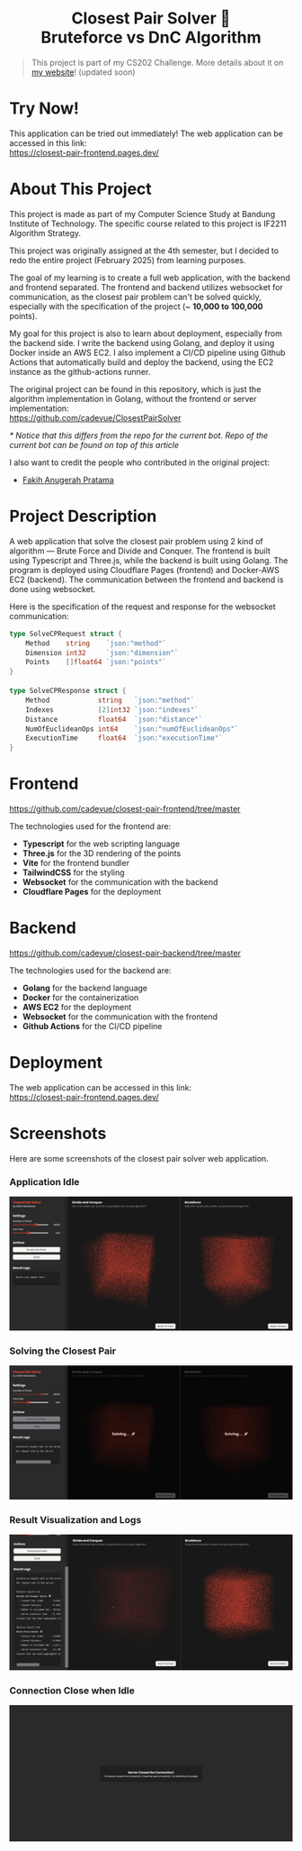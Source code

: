 <h1 align="center">Closest Pair Solver 📍<br>Bruteforce vs DnC Algorithm</h1>

> This project is part of my CS202 Challenge. More details about it on [my website](https://cadevue.com)! (updated soon)

# Try Now!
This application can be tried out immediately! The web application can be accessed in this link: <br>
https://closest-pair-frontend.pages.dev/

# About This Project 
This project is made as part of my Computer Science Study at Bandung Institute of Technology. The specific course related to this project is IF2211 Algorithm Strategy.

This project was originally assigned at the 4th semester, but I decided to redo the entire project (February 2025) from learning purposes. 

The goal of my learning is to create a full web application, with the backend and frontend separated. The frontend and backend utilizes websocket for communication, as the closest pair problem can't be solved quickly, especially with the specification of the project (~ <b>10,000 to 100,000</b> points).

My goal for this project is also to learn about deployment, especially from the backend side. I write the backend using Golang, and deploy it using Docker inside an AWS EC2. I also implement a CI/CD pipeline using Github Actions that automatically build and deploy the backend, using the EC2 instance as the github-actions runner.

The original project can be found in this repository, which is just the algorithm implementation in Golang, without the frontend or server implementation: <br>
https://github.com/cadevue/ClosestPairSolver

*\* Notice that this differs from the repo for the current bot. Repo of the current bot can be found on top of this article*

I also want to credit the people who contributed in the original project:
- [Fakih Anugerah Pratama](https://github.com/fakihap/)


# Project Description 
A web application that solve the closest pair problem using 2 kind of algorithm — Brute Force and Divide and Conquer. The frontend is built using Typescript and Three.js, while the backend is built using Golang. The program is deployed using Cloudflare Pages (frontend) and Docker-AWS EC2 (backend). The communication between the frontend and backend is done using websocket.

Here is the specification of the request and response for the websocket communication:
```go
type SolveCPRequest struct {
	Method    string    `json:"method"`
	Dimension int32     `json:"dimension"`
	Points    []float64 `json:"points"`
}

type SolveCPResponse struct {
	Method            string   `json:"method"`
	Indexes           [2]int32 `json:"indexes"`
	Distance          float64  `json:"distance"`
	NumOfEuclideanOps int64    `json:"numOfEuclideanOps"`
	ExecutionTime     float64  `json:"executionTime"`
}
```

# Frontend
https://github.com/cadevue/closest-pair-frontend/tree/master

The technologies used for the frontend are:
- **Typescript** for the web scripting language
- **Three.js** for the 3D rendering of the points
- **Vite** for the frontend bundler
- **TailwindCSS** for the styling
- **Websocket** for the communication with the backend
- **Cloudflare Pages** for the deployment

# Backend
https://github.com/cadevue/closest-pair-backend/tree/master

The technologies used for the backend are:
- **Golang** for the backend language
- **Docker** for the containerization
- **AWS EC2** for the deployment
- **Websocket** for the communication with the frontend
- **Github Actions** for the CI/CD pipeline

# Deployment
The web application can be accessed in this link: <br>
https://closest-pair-frontend.pages.dev/

# Screenshots 
Here are some screenshots of the closest pair solver web application.

### Application Idle
![Screenshot - Application Idle](./docs/idle.png)

### Solving the Closest Pair
![Screenshot - Solving the Closest Pair](./docs/solving.png)

### Result Visualization and Logs
![Screenshot - Result Visualization and Logs](./docs/result.png)

### Connection Close when Idle
![Screenshot - Connection Close when Idle](./docs/closed.png)